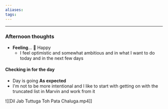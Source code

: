 ```yaml
---
aliases:
tags:
---
```


---

### Afternoon thoughts

- **Feeling**...  🥳 Happy
	- I feel optimistic and somewhat ambitious and in what I want to do today and in the next few days

#### Checking in for the day
- Day is going **As expected**
- I'm not to be more intentional and I like to start with getting on with the truncated list in Marvin and work from it

![[Dil Jab Tuttuga Toh Pata Chaluga.mp4]]